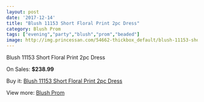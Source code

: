 ```yaml
---
layout: post
date: '2017-12-14'
title: "Blush 11153 Short Floral Print 2pc Dress"
category: Blush Prom
tags: ["evening","party","blush","prom","beaded"]
image: http://img.princessan.com/54662-thickbox_default/blush-11153-short-floral-print-2pc-dress.jpg
---
```

Blush 11153 Short Floral Print 2pc Dress

On Sales: **$238.99**
<a href="https://www.princessan.com/en/blush-prom/24592-blush-11153-short-floral-print-2pc-dress.html"><amp-img layout="responsive" width="600" height="600" src="//img.princessan.com/54662-thickbox_default/blush-11153-short-floral-print-2pc-dress.jpg" alt="Blush 11153 Short Floral Print 2pc Dress 0" /></a>
<a href="https://www.princessan.com/en/blush-prom/24592-blush-11153-short-floral-print-2pc-dress.html"><amp-img layout="responsive" width="600" height="600" src="//img.princessan.com/54663-thickbox_default/blush-11153-short-floral-print-2pc-dress.jpg" alt="Blush 11153 Short Floral Print 2pc Dress 1" /></a>

Buy it: [Blush 11153 Short Floral Print 2pc Dress](https://www.princessan.com/en/blush-prom/24592-blush-11153-short-floral-print-2pc-dress.html "Blush 11153 Short Floral Print 2pc Dress")

View more: [Blush Prom](https://www.princessan.com/en/180-blush-prom "Blush Prom")